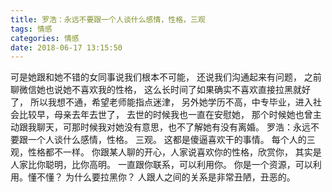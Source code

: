 ```yaml
---
title: 罗浩：永远不要跟一个人谈什么感情，性格，三观
tags: 情感
categories: 情感
date: 2018-06-17 13:15:50
---
```


可是她跟和她不错的女同事说我们根本不可能，
还说我们沟通起来有问题，
之前聊微信她也说她不喜欢我的性格，
这么长时间了如果确实不喜欢直接拉黑就好了，
所以我想不通，希望老师能指点迷津，
另外她学历不高，中专毕业，进入社会比较早，母亲去年去世了，
去世的时候我也一直在安慰她，
那个时候她也曾主动跟我聊天，可那时候我对她没有意思，也不了解她有没有离婚。
罗浩：永远不要跟一个人谈什么感情，性格。
三观。
这都是傻逼喜欢干的事情。
每个人的三观，性格都不一样。
你跟某人聊的开心，人家说喜欢你的性格，欣赏你，
其实是人家比你聪明，比你高明。
一直跟你联系，可以利用你。
你是一个资源，可以利用。懂不懂？
为什么要拉黑你？
人跟人之间的关系是非常丑陋，丑恶的。
